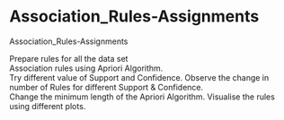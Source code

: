 # Association_Rules-Assignments

Association_Rules-Assignments 

Prepare rules for all the data set  
Association rules using Apriori Algorithm.  
Try different value of Support and Confidence. 
Observe the change in number of Rules for different Support &amp; Confidence.  
Change the minimum length of the Apriori Algorithm.  Visualise the rules using different plots.
